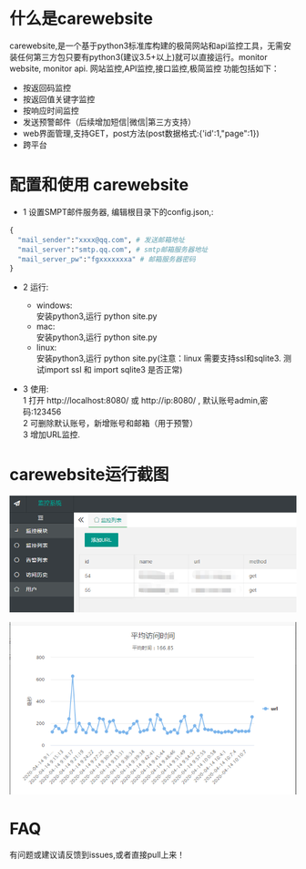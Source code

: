 # 什么是carewebsite
carewebsite,是一个基于python3标准库构建的极简网站和api监控工具，无需安装任何第三方包只要有python3(建议3.5+以上)就可以直接运行。monitor website, monitor api. 网站监控,API监控,接口监控,极简监控 
功能包括如下：
- 按返回码监控
- 按返回值关键字监控
- 按响应时间监控
- 发送预警邮件（后续增加短信|微信|第三方支持）
- web界面管理,支持GET，post方法(post数据格式:{'id':1,"page":1})
- 跨平台  

# 配置和使用 carewebsite
- 1 设置SMPT邮件服务器, 编辑根目录下的config.json,:  
```python
{
  "mail_sender":"xxxx@qq.com", # 发送邮箱地址
  "mail_server":"smtp.qq.com", # smtp邮箱服务器地址
  "mail_server_pw":"fgxxxxxxxa" # 邮箱服务器密码
}
```
  
- 2 运行:  
  - windows:  
      安装python3,运行 python site.py
  - mac:  
      安装python3,运行 python site.py
  - linux:  
      安装python3,运行 python site.py(注意：linux 需要支持ssl和sqlite3. 测试import ssl 和 import sqlite3 是否正常)
  
- 3 使用:   
  1 打开 http://localhost:8080/ 或 http://ip:8080/ , 默认账号admin,密码:123456  
  2 可删除默认账号，新增账号和邮箱（用于预警）  
  3 增加URL监控.  

# carewebsite运行截图
  ![01](https://github.com/Yasil/carewebsite/blob/master/cutimg/20200414101233.png)  
  
  ![02](https://github.com/Yasil/carewebsite/blob/master/cutimg/20200414101319.png)

# FAQ
  有问题或建议请反馈到issues,或者直接pull上来！

